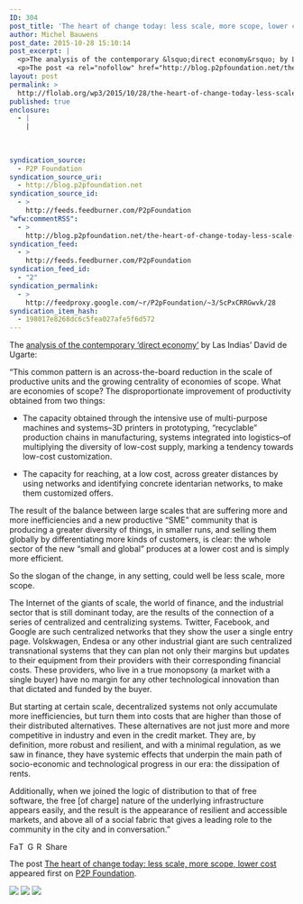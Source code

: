 ```yaml
---
ID: 304
post_title: 'The heart of change today: less scale, more scope, lower cost'
author: Michel Bauwens
post_date: 2015-10-28 15:10:14
post_excerpt: |
  <p>The analysis of the contemporary &lsquo;direct economy&rsquo; by Las Indias&rsquo; David de Ugarte: &ldquo;This common pattern is an across-the-board reduction in the scale of productive units and the growing centrality of economies of scope. What are economies of scope? The disproportionate improvement of productivity obtained from two things: * The capacity obtained through the intensive [&hellip;]</p>
  <p>The post <a rel="nofollow" href="http://blog.p2pfoundation.net/the-heart-of-change-today-less-scale-more-scope-lower-cost/2015/10/28">The heart of change today: less scale, more scope, lower cost</a> appeared first on <a rel="nofollow" href="http://blog.p2pfoundation.net/">P2P Foundation</a>.</p>
layout: post
permalink: >
  http://flolab.org/wp3/2015/10/28/the-heart-of-change-today-less-scale-more-scope-lower-cost/
published: true
enclosure:
  - |
    |
        
        
        
syndication_source:
  - P2P Foundation
syndication_source_uri:
  - http://blog.p2pfoundation.net
syndication_source_id:
  - >
    http://feeds.feedburner.com/P2pFoundation
"wfw:commentRSS":
  - >
    http://blog.p2pfoundation.net/the-heart-of-change-today-less-scale-more-scope-lower-cost/2015/10/28/feed
syndication_feed:
  - >
    http://feeds.feedburner.com/P2pFoundation
syndication_feed_id:
  - "2"
syndication_permalink:
  - >
    http://feedproxy.google.com/~r/P2pFoundation/~3/ScPxCRRGwvk/28
syndication_item_hash:
  - 198017e8268dc6c5fea027afe5f6d572
---
```

The [analysis of the contemporary ‘direct economy’][1] by Las Indias’ David de Ugarte:

“This common pattern is an across-the-board reduction in the scale of productive units and the growing centrality of economies of scope. What are economies of scope? The disproportionate improvement of productivity obtained from two things:

* The capacity obtained through the intensive use of multi-purpose machines and systems–3D printers in prototyping, “recyclable” production chains in manufacturing, systems integrated into logistics–of multiplying the diversity of low-cost supply, marking a tendency towards low-cost customization.

* The capacity for reaching, at a low cost, across greater distances by using networks and identifying concrete identarian networks, to make them customized offers.

The result of the balance between large scales that are suffering more and more inefficiencies and a new productive “SME” community that is producing a greater diversity of things, in smaller runs, and selling them globally by differentiating more kinds of customers, is clear: the whole sector of the new “small and global” produces at a lower cost and is simply more efficient.

So the slogan of the change, in any setting, could well be less scale, more scope.

The Internet of the giants of scale, the world of finance, and the industrial sector that is still dominant today, are the results of the connection of a series of centralized and centralizing systems. Twitter, Facebook, and Google are such centralized networks that they show the user a single entry page. Volskwagen, Endesa or any other industrial giant are such centralized transnational systems that they can plan not only their margins but updates to their equipment from their providers with their corresponding financial costs. These providers, who live in a true monopsony (a market with a single buyer) have no margin for any other technological innovation than that dictated and funded by the buyer.

But starting at certain scale, decentralized systems not only accumulate more inefficiencies, but turn them into costs that are higher than those of their distributed alternatives. These alternatives are not just more and more competitive in industry and even in the credit market. They are, by definition, more robust and resilient, and with a minimal regulation, as we saw in finance, they have systemic effects that underpin the main path of socio-economic and technological progress in our era: the dissipation of rents.

Additionally, when we joined the logic of distribution to that of free software, the free [of charge] nature of the underlying infrastructure appears easily, and the result is the appearance of resilient and accessible markets, and above all of a social fabric that gives a leading role to the community in the city and in conversation.”

<a class="a2a_button_facebook" href="http://www.addtoany.com/add_to/facebook?linkurl=http%3A%2F%2Fblog.p2pfoundation.net%2Fthe-heart-of-change-today-less-scale-more-scope-lower-cost%2F2015%2F10%2F28&linkname=The%20heart%20of%20change%20today%3A%20less%20scale%2C%20more%20scope%2C%20lower%20cost" title="Facebook" rel="nofollow"><img src="http://blog.p2pfoundation.net/wp-content/plugins/add-to-any/icons/facebook.png" width="16" height="16" alt="Facebook" /></a><a class="a2a_button_twitter" href="http://www.addtoany.com/add_to/twitter?linkurl=http%3A%2F%2Fblog.p2pfoundation.net%2Fthe-heart-of-change-today-less-scale-more-scope-lower-cost%2F2015%2F10%2F28&linkname=The%20heart%20of%20change%20today%3A%20less%20scale%2C%20more%20scope%2C%20lower%20cost" title="Twitter" rel="nofollow"><img src="http://blog.p2pfoundation.net/wp-content/plugins/add-to-any/icons/twitter.png" width="16" height="16" alt="Twitter" /></a><a class="a2a_button_google_plus" href="http://www.addtoany.com/add_to/google_plus?linkurl=http%3A%2F%2Fblog.p2pfoundation.net%2Fthe-heart-of-change-today-less-scale-more-scope-lower-cost%2F2015%2F10%2F28&linkname=The%20heart%20of%20change%20today%3A%20less%20scale%2C%20more%20scope%2C%20lower%20cost" title="Google+" rel="nofollow"><img src="http://blog.p2pfoundation.net/wp-content/plugins/add-to-any/icons/google_plus.png" width="16" height="16" alt="Google+" /></a><a class="a2a_button_reddit" href="http://www.addtoany.com/add_to/reddit?linkurl=http%3A%2F%2Fblog.p2pfoundation.net%2Fthe-heart-of-change-today-less-scale-more-scope-lower-cost%2F2015%2F10%2F28&linkname=The%20heart%20of%20change%20today%3A%20less%20scale%2C%20more%20scope%2C%20lower%20cost" title="Reddit" rel="nofollow"><img src="http://blog.p2pfoundation.net/wp-content/plugins/add-to-any/icons/reddit.png" width="16" height="16" alt="Reddit" /></a><a class="a2a_dd a2a_target addtoany_share_save" href="https://www.addtoany.com/share_save#url=http%3A%2F%2Fblog.p2pfoundation.net%2Fthe-heart-of-change-today-less-scale-more-scope-lower-cost%2F2015%2F10%2F28&title=The%20heart%20of%20change%20today%3A%20less%20scale%2C%20more%20scope%2C%20lower%20cost" id="wpa2a_6"><img src="http://blog.p2pfoundation.net/wp-content/plugins/add-to-any/share_save_120_16.png" width="120" height="16" alt="Share" /></a>

The post <a rel="nofollow" href="http://blog.p2pfoundation.net/the-heart-of-change-today-less-scale-more-scope-lower-cost/2015/10/28">The heart of change today: less scale, more scope, lower cost</a> appeared first on <a rel="nofollow" href="http://blog.p2pfoundation.net/">P2P Foundation</a>.

<div class="feedflare">
  <a href="http://feeds.feedburner.com/~ff/P2pFoundation?a=ScPxCRRGwvk:H8L4wSBngTs:7Q72WNTAKBA"><img src="http://feeds.feedburner.com/~ff/P2pFoundation?d=7Q72WNTAKBA" border="0" /></img></a> <a href="http://feeds.feedburner.com/~ff/P2pFoundation?a=ScPxCRRGwvk:H8L4wSBngTs:D7DqB2pKExk"><img src="http://feeds.feedburner.com/~ff/P2pFoundation?i=ScPxCRRGwvk:H8L4wSBngTs:D7DqB2pKExk" border="0" /></img></a> <a href="http://feeds.feedburner.com/~ff/P2pFoundation?a=ScPxCRRGwvk:H8L4wSBngTs:2mJPEYqXBVI"><img src="http://feeds.feedburner.com/~ff/P2pFoundation?d=2mJPEYqXBVI" border="0" /></img></a>
</div>

<img src="http://feeds.feedburner.com/~r/P2pFoundation/~4/ScPxCRRGwvk" height="1" width="1" alt="" />

 [1]: https://english.lasindias.com/the-pattern-of-the-coming-changes